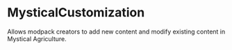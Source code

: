 # MysticalCustomization
Allows modpack creators to add new content and modify existing content in Mystical Agriculture.
